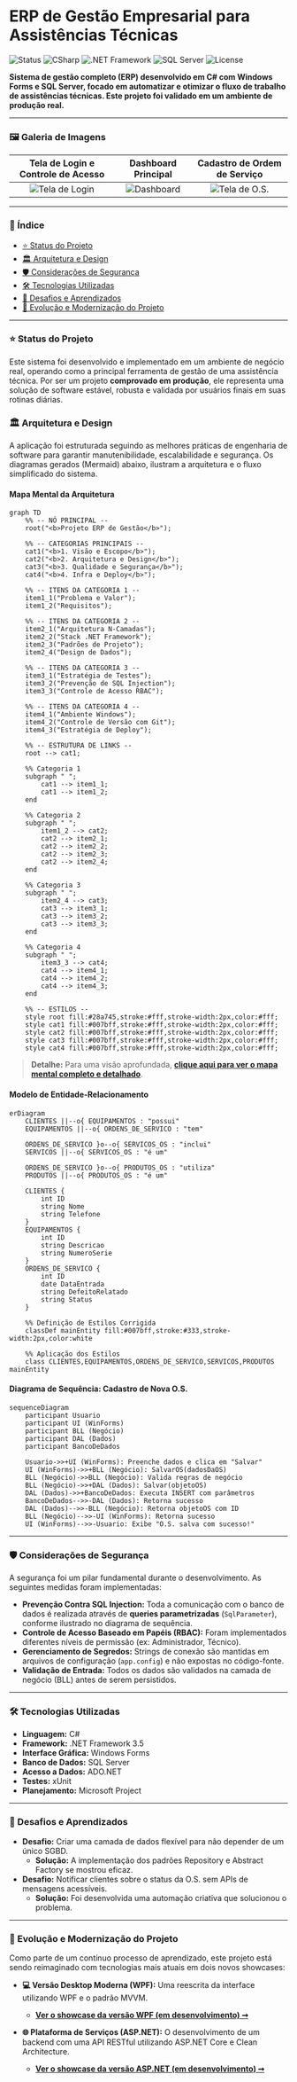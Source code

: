 # ERP de Gestão Empresarial para Assistências Técnicas

![Status](https://img.shields.io/badge/Status-Em%20Produção-brightgreen)
![CSharp](https://img.shields.io/badge/C%23-11.0-blue?logo=c-sharp&logoColor=white)
![.NET Framework](https://img.shields.io/badge/.NET-Framework%203.5-blueviolet)
![SQL Server](https://img.shields.io/badge/SQL%20Server-CC2927?logo=microsoft-sql-server&logoColor=white)
![License](https://img.shields.io/badge/License-Proprietary-red)

**Sistema de gestão completo (ERP) desenvolvido em C# com Windows Forms e SQL Server, focado em automatizar e otimizar o fluxo de trabalho de assistências técnicas. Este projeto foi validado em um ambiente de produção real.**

---

### 🖼️ Galeria de Imagens

| Tela de Login e Controle de Acesso | Dashboard Principal | Cadastro de Ordem de Serviço |
| :--------------------------------: | :-------------------: | :--------------------------: |
| ![Tela de Login](media/screenshot-login.png) | ![Dashboard](media/screenshot-dashboard.png) | ![Tela de O.S.](media/screenshot-os.png) |

---

### 📖 Índice

* [⭐ Status do Projeto](#-status-do-projeto)
* [🏛️ Arquitetura e Design](#-arquitetura-e-design)
* [🛡️ Considerações de Segurança](#️-considerações-de-segurança)
* [🛠️ Tecnologias Utilizadas](#️-tecnologias-utilizadas)
* [🧠 Desafios e Aprendizados](#-desafios-e-aprendizados)
* [🚀 Evolução e Modernização do Projeto](#-evolução-e-modernização-do-projeto)

---

### ⭐ Status do Projeto

Este sistema foi desenvolvido e implementado em um ambiente de negócio real, operando como a principal ferramenta de gestão de uma assistência técnica. Por ser um projeto **comprovado em produção**, ele representa uma solução de software estável, robusta e validada por usuários finais em suas rotinas diárias.

### 🏛️ Arquitetura e Design

A aplicação foi estruturada seguindo as melhores práticas de engenharia de software para garantir manutenibilidade, escalabilidade e segurança. Os diagramas gerados (Mermaid) abaixo, ilustram a arquitetura e o fluxo simplificado do sistema.

#### **Mapa Mental da Arquitetura**

```mermaid
graph TD
    %% -- NÓ PRINCIPAL --
    root("<b>Projeto ERP de Gestão</b>");

    %% -- CATEGORIAS PRINCIPAIS --
    cat1("<b>1. Visão e Escopo</b>");
    cat2("<b>2. Arquitetura e Design</b>");
    cat3("<b>3. Qualidade e Segurança</b>");
    cat4("<b>4. Infra e Deploy</b>");

    %% -- ITENS DA CATEGORIA 1 --
    item1_1("Problema e Valor");
    item1_2("Requisitos");

    %% -- ITENS DA CATEGORIA 2 --
    item2_1("Arquitetura N-Camadas");
    item2_2("Stack .NET Framework");
    item2_3("Padrões de Projeto");
    item2_4("Design de Dados");

    %% -- ITENS DA CATEGORIA 3 --
    item3_1("Estratégia de Testes");
    item3_2("Prevenção de SQL Injection");
    item3_3("Controle de Acesso RBAC");

    %% -- ITENS DA CATEGORIA 4 --
    item4_1("Ambiente Windows");
    item4_2("Controle de Versão com Git");
    item4_3("Estratégia de Deploy");
    
    %% -- ESTRUTURA DE LINKS --
    root --> cat1;
    
    %% Categoria 1
    subgraph " ";
        cat1 --> item1_1;
        cat1 --> item1_2;
    end

    %% Categoria 2
    subgraph " ";
        item1_2 --> cat2;
        cat2 --> item2_1;
        cat2 --> item2_2;
        cat2 --> item2_3;
        cat2 --> item2_4;
    end
    
    %% Categoria 3
    subgraph " ";
        item2_4 --> cat3;
        cat3 --> item3_1;
        cat3 --> item3_2;
        cat3 --> item3_3;
    end

    %% Categoria 4
    subgraph " ";
        item3_3 --> cat4;
        cat4 --> item4_1;
        cat4 --> item4_2;
        cat4 --> item4_3;
    end

    %% -- ESTILOS --
    style root fill:#28a745,stroke:#fff,stroke-width:2px,color:#fff;
    style cat1 fill:#007bff,stroke:#fff,stroke-width:2px,color:#fff;
    style cat2 fill:#007bff,stroke:#fff,stroke-width:2px,color:#fff;
    style cat3 fill:#007bff,stroke:#fff,stroke-width:2px,color:#fff;
    style cat4 fill:#007bff,stroke:#fff,stroke-width:2px,color:#fff;
```
> **Detalhe:** Para uma visão aprofundada, **[clique aqui para ver o mapa mental completo e detalhado](docs/mapa-mental-detalhado.png)**.

#### **Modelo de Entidade-Relacionamento**

```mermaid
erDiagram
    CLIENTES ||--o{ EQUIPAMENTOS : "possui"
    EQUIPAMENTOS ||--o{ ORDENS_DE_SERVICO : "tem"
    
    ORDENS_DE_SERVICO }o--o{ SERVICOS_OS : "inclui"
    SERVICOS ||--o{ SERVICOS_OS : "é um"

    ORDENS_DE_SERVICO }o--o{ PRODUTOS_OS : "utiliza"
    PRODUTOS ||--o{ PRODUTOS_OS : "é um"

    CLIENTES {
        int ID
        string Nome
        string Telefone
    }
    EQUIPAMENTOS {
        int ID
        string Descricao
        string NumeroSerie
    }
    ORDENS_DE_SERVICO {
        int ID
        date DataEntrada
        string DefeitoRelatado
        string Status
    }

    %% Definição de Estilos Corrigida
    classDef mainEntity fill:#007bff,stroke:#333,stroke-width:2px,color:white

    %% Aplicação dos Estilos
    class CLIENTES,EQUIPAMENTOS,ORDENS_DE_SERVICO,SERVICOS,PRODUTOS mainEntity
```

#### **Diagrama de Sequência: Cadastro de Nova O.S.**

```mermaid
sequenceDiagram
    participant Usuario
    participant UI (WinForms)
    participant BLL (Negócio)
    participant DAL (Dados)
    participant BancoDeDados

    Usuario->>+UI (WinForms): Preenche dados e clica em "Salvar"
    UI (WinForms)->>+BLL (Negócio): SalvarOS(dadosDaOS)
    BLL (Negócio)->>BLL (Negócio): Valida regras de negócio
    BLL (Negócio)->>+DAL (Dados): Salvar(objetoOS)
    DAL (Dados)->>+BancoDeDados: Executa INSERT com parâmetros
    BancoDeDados-->>-DAL (Dados): Retorna sucesso
    DAL (Dados)-->>-BLL (Negócio): Retorna objetoOS com ID
    BLL (Negócio)-->>-UI (WinForms): Retorna sucesso
    UI (WinForms)-->>-Usuario: Exibe "O.S. salva com sucesso!"
```

---

### 🛡️ Considerações de Segurança

A segurança foi um pilar fundamental durante o desenvolvimento. As seguintes medidas foram implementadas:

* **Prevenção Contra SQL Injection:** Toda a comunicação com o banco de dados é realizada através de **queries parametrizadas** (`SqlParameter`), conforme ilustrado no diagrama de sequência.
* **Controle de Acesso Baseado em Papéis (RBAC):** Foram implementados diferentes níveis de permissão (ex: Administrador, Técnico).
* **Gerenciamento de Segredos:** Strings de conexão são mantidas em arquivos de configuração (`app.config`) e não expostas no código-fonte.
* **Validação de Entrada:** Todos os dados são validados na camada de negócio (BLL) antes de serem persistidos.

---

### 🛠️ Tecnologias Utilizadas

* **Linguagem:** C#
* **Framework:** .NET Framework 3.5
* **Interface Gráfica:** Windows Forms
* **Banco de Dados:** SQL Server
* **Acesso a Dados:** ADO.NET
* **Testes:** xUnit
* **Planejamento:** Microsoft Project

---

### 🧠 Desafios e Aprendizados

* **Desafio:** Criar uma camada de dados flexível para não depender de um único SGBD.
    * **Solução:** A implementação dos padrões Repository e Abstract Factory se mostrou eficaz.
* **Desafio:** Notificar clientes sobre o status da O.S. sem APIs de mensagens acessíveis.
    * **Solução:** Foi desenvolvida uma automação criativa que solucionou o problema.

---

### 🚀 Evolução e Modernização do Projeto

Como parte de um contínuo processo de aprendizado, este projeto está sendo reimaginado com tecnologias mais atuais em dois novos showcases:

* **💻 Versão Desktop Moderna (WPF):** Uma reescrita da interface utilizando WPF e o padrão MVVM.
    * **[Ver o showcase da versão WPF (em desenvolvimento) ➞](https://github.com/NaassonRibeiro/erp-gestao-wpf-showcase)**

* **🌐 Plataforma de Serviços (ASP.NET):** O desenvolvimento de um backend com uma API RESTful utilizando ASP.NET Core e Clean Architecture.
    * **[Ver o showcase da versão ASP.NET (em desenvolvimento) ➞](https://github.com/NaassonRibeiro/erp-gestao-aspnet-showcase)**
